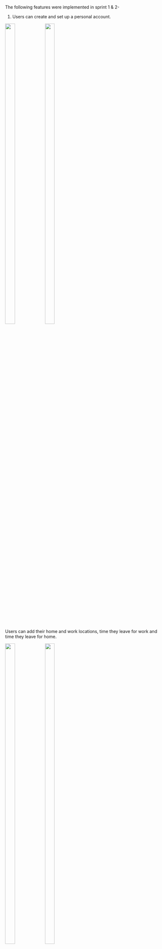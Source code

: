 The following features were implemented in sprint 1 & 2- 

1. Users can create and set up a personal account.

<img src="https://user-images.githubusercontent.com/39582048/144165752-eb409e16-cdb0-42bf-ace3-e6e5150db93e.png" width=25% height=50%> <img src="https://user-images.githubusercontent.com/39582048/144165938-d0630a3f-8a2d-436f-b72b-6e8dac117170.png" width=25% height=50%>

Users can add their home and work locations, time they leave for work and time they leave for home.

<img src="https://user-images.githubusercontent.com/39582048/144166532-0cc23128-3582-40b1-b3f6-33c2347ad994.png" width=25% height=50%> <img src="https://user-images.githubusercontent.com/39582048/144166626-198197b7-cf9d-4963-9f4f-133985d98f99.png" width=25% height=50%> 

2. Users can find their Personal Chats in their ChatRoom

<img src="https://user-images.githubusercontent.com/39582048/144167679-0c4a12da-f222-4e34-aa1b-3726f7d1e5c8.png" width=25% height=50%>

3. Users can find the people who are going to same location for work or home, text them and request for a ride.

<img src="https://user-images.githubusercontent.com/39582048/144168090-6836b0db-da47-486b-b8e1-7e9b923e77ce.png" width=25% height=50%> <img src="https://user-images.githubusercontent.com/39582048/144168835-473b2f26-363d-486f-8aeb-619736f8fe30.png" width=25% height=50%>

4. Users can search for the people and create a pool(group) who are going to same places for work from 'All Commutes'page.

<img src="https://user-images.githubusercontent.com/39582048/144169233-0bdc9c00-bbf1-40f5-b003-c3aef6584166.png"  width=25% height=50%> <img src="https://user-images.githubusercontent.com/39582048/144169245-c3c8dace-b0c5-4e76-ba59-997c1972ac81.png"  width=25% height=50%> <img src="https://user-images.githubusercontent.com/39582048/144169444-adc09058-0277-4118-8249-df67a3257966.png"  width=25% height=50%> 

5. Users can find their group chats in the Pool Room

<img src="https://user-images.githubusercontent.com/39582048/144169471-d89d8125-5f40-4fa0-8bfb-95a96e734f22.png"  width=25% height=50%> 

6. Users can update their ride count(How many times he/she gave ride to other people in the group).

<img src="https://user-images.githubusercontent.com/39582048/144169918-12245fbb-c0a0-4680-b700-87c0cc5ad7c8.png"  width=25% height=50%>

7. Users can announce their trip if they are going to somewhere in holidays.


<img src="https://user-images.githubusercontent.com/39582048/144170310-e0f13b76-e368-4a9a-9c45-64cfe9dacd35.png"  width=25% height=50%> <img src="https://user-images.githubusercontent.com/39582048/144170137-6b4835b0-f69d-4abf-9f97-a71f904bc8f9.png"  width=25% height=50%> 

8. Users can find their Trip History in My Trips.

<img src="https://user-images.githubusercontent.com/39582048/144170580-b95340fa-d4ec-4e5c-b088-e70bdf40f697.png"  width=25% height=50%>

9. Users can find the people (companions) who are going on a same trip(same destination), connect with them, create pools as they do for daily commutes so that they find company and save fuel expenses. 

<img src="https://user-images.githubusercontent.com/39582048/144170597-7868bdc3-bbfa-40c4-aac5-51ede199017a.png"  width=25% height=50%>

